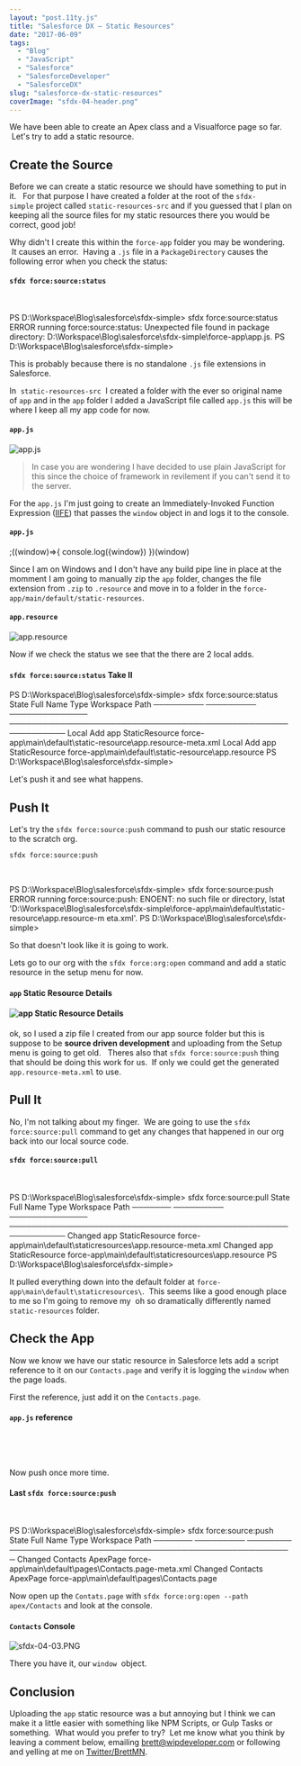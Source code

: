 ```yaml
---
layout: "post.11ty.js"
title: "Salesforce DX – Static Resources"
date: "2017-06-09"
tags: 
  - "Blog"
  - "JavaScript"
  - "Salesforce"
  - "SalesforceDeveloper"
  - "SalesforceDX"
slug: "salesforce-dx-static-resources"
coverImage: "sfdx-04-header.png"
---
```


We have been able to create an Apex class and a Visualforce page so far.  Let's try to add a static resource.

## Create the Source

Before we can create a static resource we should have something to put in it.   For that purpose I have created a folder at the root of the `sfdx-simple` project called `static-resources-src` and if you guessed that I plan on keeping all the source files for my static resources there you would be correct, good job!

Why didn't I create this within the `force-app` folder you may be wondering.  It causes an error.  Having a `.js` file in a `PackageDirectory` causes the following error when you check the status:

#### `sfdx force:source:status`

 

PS D:\\Workspace\\Blog\\salesforce\\sfdx-simple> sfdx force:source:status
ERROR running force:source:status: Unexpected file found in package directory: D:\\Workspace\\Blog\\salesforce\\sfdx-simple\\force-app\\app.js.
PS D:\\Workspace\\Blog\\salesforce\\sfdx-simple>

This is probably because there is no standalone `.js` file extensions in Salesforce.

In  `static-resources-src`  I created a folder with the ever so original name of `app` and in the `app` folder I added a JavaScript file called `app.js` this will be where I keep all my app code for now.

#### `app.js`

![app.js](images/sfdx-04-00.png)

> In case you are wondering I have decided to use plain JavaScript for this since the choice of framework in revilement if you can't send it to the server.

For the `app.js` I'm just going to create an Immediately-Invoked Function Expression ([IIFE](https://en.wikipedia.org/wiki/Immediately-invoked_function_expression)) that passes the `window` object in and logs it to the console.

#### `app.js`

;((window)=>{
console.log({window})
})(window)

Since I am on Windows and I don't have any build pipe line in place at the momment I am going to manually zip the `app` folder, changes the file extension from `.zip` to `.resource` and move in to a folder in the `force-app/main/default/static-resources`.

#### `app.resource`

![app.resource](images/sfdx-04-01.png)

Now if we check the status we see that the there are 2 local adds.

#### `sfdx force:source:status` Take II

PS D:\\Workspace\\Blog\\salesforce\\sfdx-simple> sfdx force:source:status
State Full Name Type Workspace Path
───────── ───────── ────────────── ────────────────────────────────────────────────────────────
Local Add app StaticResource force-app\\main\\default\\static-resource\\app.resource-meta.xml
Local Add app StaticResource force-app\\main\\default\\static-resource\\app.resource
PS D:\\Workspace\\Blog\\salesforce\\sfdx-simple>

Let's push it and see what happens.

## Push It

Let's try the `sfdx force:source:push` command to push our static resource to the scratch org.

`sfdx force:source:push`

 

PS D:\\Workspace\\Blog\\salesforce\\sfdx-simple> sfdx force:source:push
ERROR running force:source:push: ENOENT: no such file or directory, lstat 'D:\\Workspace\\Blog\\salesforce\\sfdx-simple\\force-app\\main\\default\\static-resource\\app.resource-m
eta.xml'.
PS D:\\Workspace\\Blog\\salesforce\\sfdx-simple>

So that doesn't look like it is going to work.

Lets go to our org with the `sfdx force:org:open` command and add a static resource in the setup menu for now.

#### `app` Static Resource Details

#### ![app Static Resource Details](images/sfdx-04-02.png)

ok, so I used a zip file I created from our app source folder but this is suppose to be **source driven development** and uploading from the Setup menu is going to get old.   Theres also that `sfdx force:source:push` thing that should be doing this work for us.  If only we could get the generated `app.resource-meta.xml` to use.

## Pull It

No, I'm not talking about my finger.  We are going to use the `sfdx force:source:pull` command to get any changes that happened in our org back into our local source code.

#### `sfdx force:source:pull`

 

PS D:\\Workspace\\Blog\\salesforce\\sfdx-simple> sfdx force:source:pull
State Full Name Type Workspace Path
─────── ───────── ────────────── ────────────────────────────────────────────────────────────
Changed app StaticResource force-app\\main\\default\\staticresources\\app.resource-meta.xml
Changed app StaticResource force-app\\main\\default\\staticresources\\app.resource
PS D:\\Workspace\\Blog\\salesforce\\sfdx-simple>

It pulled everything down into the default folder at `force-app\main\default\staticresources\`.  This seems like a good enough place to me so I'm going to remove my  oh so dramatically differently named `static-resources` folder.

## Check the App

Now we know we have our static resource in Salesforce lets add a script reference to it on our `Contacts.page` and verify it is logging the `window` when the page loads.

First the reference, just add it on the `Contacts.page`.

#### `app.js` reference

 

<script src="{!$Resource.app}/app/app.js"></script>

 

Now push once more time.

#### Last `sfdx force:source:push`

 

PS D:\\Workspace\\Blog\\salesforce\\sfdx-simple> sfdx force:source:push
State Full Name Type Workspace Path
─────── ───────── ──────── ───────────────────────────────────────────────────
Changed Contacts ApexPage force-app\\main\\default\\pages\\Contacts.page-meta.xml
Changed Contacts ApexPage force-app\\main\\default\\pages\\Contacts.page

Now open up the `Contats.page` with `sfdx force:org:open --path apex/Contacts` and look at the console.

#### `Contacts` Console

![sfdx-04-03.PNG](images/sfdx-04-03.png)

There you have it, our `window`  object.

## Conclusion

Uploading the `app` static resource was a but annoying but I think we can make it a little easier with something like NPM Scripts, or Gulp Tasks or something.  What would you prefer to try?  Let me know what you think by leaving a comment below, emailing [brett@wipdeveloper.com](mailto:brett@wipdeveloper.com) or following and yelling at me on [Twitter/BrettMN](https://twitter.com/BrettMN).
